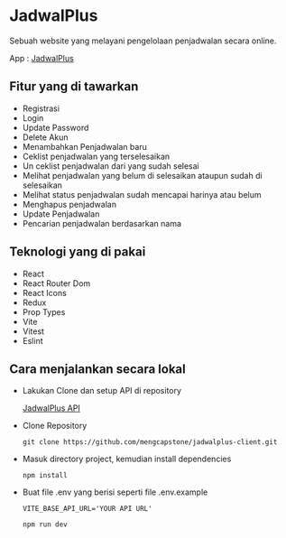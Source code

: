 # JadwalPlus

Sebuah website yang melayani pengelolaan penjadwalan secara online.

App : [JadwalPlus](https://jadwalplus-client.vercel.app/)

## Fitur yang di tawarkan

- Registrasi
- Login
- Update Password
- Delete Akun
- Menambahkan Penjadwalan baru
- Ceklist penjadwalan yang terselesaikan
- Un ceklist penjadwalan dari yang sudah selesai
- Melihat penjadwalan yang belum di selesaikan ataupun sudah di selesaikan
- Melihat status penjadwalan sudah mencapai harinya atau belum
- Menghapus penjadwalan
- Update Penjadwalan
- Pencarian penjadwalan berdasarkan nama

## Teknologi yang di pakai

- React
- React Router Dom
- React Icons
- Redux
- Prop Types
- Vite
- Vitest
- Eslint

## Cara menjalankan secara lokal

- Lakukan Clone dan setup API di repository

  [JadwalPlus API](https://github.com/mengcapstone/jadwalplus-api)
- Clone Repository

  ```
  git clone https://github.com/mengcapstone/jadwalplus-client.git
  ```
- Masuk directory project, kemudian install dependencies

  ```
  npm install
  ```
- Buat file .env yang berisi seperti file .env.example

  ```
  VITE_BASE_API_URL='YOUR API URL'
  ```
  ```
  npm run dev
  ```
